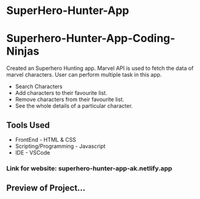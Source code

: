 # SuperHero-Hunter-App
# Superhero-Hunter-App-Coding-Ninjas
Created an Superhero Hunting app. Marvel API is used to fetch the data of marvel characters.
User can perform multiple task in this app.
* Search Characters 
* Add characters to their favourite list.
* Remove characters from their favourite list.
* See the whole details of a particular character.

## Tools Used
* FrontEnd - HTML & CSS
* Scripting/Programming - Javascript
* IDE - VSCode
   
### Link for website: superhero-hunter-app-ak.netlify.app

## Preview of Project...
